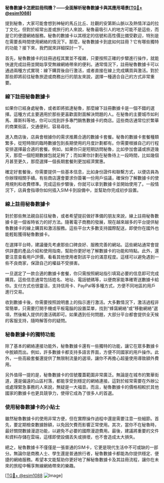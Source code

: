 **秘魯數據卡怎麽註冊飛機？——全面解析秘魯數據卡與其應用場景[[TG💪+ @esim1088](https://t.me/s/esim1088)]**

提到秘魯，大家可能會想到神秘的馬丘比丘、壯觀的安第斯山脈以及熱情洋溢的拉丁文化。但對於經常出差或旅行的人來說，秘魯最吸引人的地方可能不是這些，而是它的便捷網絡服務。秘魯的數據卡以其穩定的信號和高性價比備受歡迎，特別是在需要長時間使用網絡的情況下。那麼，秘魯數據卡到底如何註冊？它有哪些獨特的功能？接下來，我們就來詳細探討一下。

首先，秘魯數據卡的註冊過程其實並不複雜，只要按照正確的步驟進行操作，就能快速完成註冊並開始享受無線網絡帶來的便利。通常情況下，註冊秘魯數據卡可以通過兩種方式實現：線下購買後自行激活，或者直接在線上完成購買與激活。對於那些即將前往秘魯旅遊或商務出行的朋友來說，選擇一種適合自己的方式非常重要。

### 線下註冊秘魯數據卡

如果你已經身處秘魯，或者即將抵達秘魯，那麼線下註冊數據卡是一個不錯的選擇。這種方式主要適用於那些更喜歡面對面解決問題的人。在秘魯的主要城市如利馬、庫斯科等地，你可以找到許多專門銷售數據卡的商店。這些商店通常位於繁華的商業街區，交通便利，容易尋找。

進入商店後，店員會根據你的需求推薦合適的數據卡套餐。秘魯的數據卡套餐種類繁多，從短時限的臨時數據包到長期使用的月度計劃都有。你需要根據自己的行程安排選擇最合適的套餐。例如，如果你只是短期訪問秘魯，比如參加會議或旅遊幾天，那麼一個短期數據包就足夠了；而如果你計劃在秘魯待上一段時間，比如幾個月甚至更久，那麼選擇一個長期套餐則更加經濟實惠。

確定好套餐後，你需要提供一些基本信息，比如身份證件和聯繫方式，以便店員為你辦理相關手續。有些商店還會要求你簽署一份用戶協議，確保你了解數據卡的使用規則和收費標準。完成這些步驟後，你就可以拿到數據卡並開始使用了。一般情況下，店員會指導你如何插入SIM卡到設備中，並幫助你完成初步設置。

### 線上註冊秘魯數據卡

對於那些無法親自前往秘魯，或者希望提前做好準備的朋友來說，線上註冊秘魯數據卡是一個省時省力的好方法。隨著電子商務的發展，現在越來越多的平台提供秘魯數據卡的線上購買和激活服務。這些平台大多數支持國際配送，即使你在國外也能輕鬆獲得秘魯數據卡。

在選擇平台時，建議優先考慮那些口碑良好、服務完善的網站。這些網站通常會提供詳盡的產品介紹和使用指南，幫助你更好地了解數據卡的功能和特點。此外，還要注意查看用戶評價，看看其他使用者對該平台的滿意程度。這樣可以避免遇到一些不良商家，保證自己的權益不受損害。

一旦選定了一款合適的數據卡套餐，你只需按照網站指引填寫必要的信息即可完成購買。這些信息通常包括姓名、地址、電話號碼等，以便商家能準確寄送數據卡給你。支付方式也很靈活，支持信用卡、PayPal等多種方式，方便不同地區的用戶進行交易。

收到數據卡後，你需要按照說明書上的指示進行激活。大多數情況下，激活過程非常簡單，只需要打開手機或平板電腦的設置菜單，找到“蜂窩網絡”或“移動網絡”選項，然後輸入提供的激活碼即可。如果遇到任何問題，大部分平台都會提供全天候的客服支持，隨時解答你的疑問。

### 秘魯數據卡的獨特功能

除了基本的網絡連接功能外，秘魯數據卡還有一些獨特的功能，讓它在眾多數據卡中脫穎而出。例如，許多數據卡都支持多語言界面，方便不同國家的用戶操作。此外，一些高級套餐還提供了無限制流量的選項，讓你不再擔心超量使用導致額外費用。

另外值得一提的是，秘魯數據卡的信號覆蓋範圍非常廣泛。無論是在城市的繁華街道，還是偏遠的山區村落，都能享受到穩定的網絡連接。這對於經常需要在外辦公或處理緊急事務的人來說，無疑是一大福音。而且，秘魯數據卡的價格相較於其他國家的數據卡也更具競爭力，使得它成為了很多人的首選。

### 使用秘魯數據卡的小貼士

雖然秘魯數據卡的使用非常方便，但在實際操作過程中還是需要注意一些細節。首先，要定期檢查數據餘額，以免因欠費而影響正常使用。其次，當你不在秘魯時，最好關閉數據漫遊功能，以避免不必要的國際漫遊費用。最後，建議將重要的文件和資料存儲在雲端，這樣即使設備丟失或損壞，也不會造成太大損失。

總之，秘魯數據卡不僅僅是一張普通的SIM卡，它更是現代生活中不可或缺的一部分。無論你是商務人士、學生還是普通旅行者，秘魯數據卡都能為你提供穩定、便捷的網絡服務。希望本文能幫助你更好地了解秘魯數據卡及其註冊流程，讓你在未來的旅程中暢享無線網絡帶來的樂趣。

[[TG💪+ @esim1088](https://t.me/s/esim1088) ![Image](https://i.postimg.cc/4NQfJmqS/Snipaste-2025-05-13-00-14-12.png)]